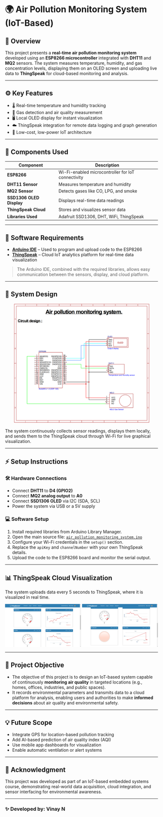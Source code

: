 # 🌍 Air Pollution Monitoring System (IoT-Based)

## 📘 Overview  
This project presents a **real-time air pollution monitoring system** developed using an **ESP8266 microcontroller** integrated with **DHT11** and **MQ2** sensors. The system measures temperature, humidity, and gas concentration levels, displaying them on an OLED screen and uploading live data to **ThingSpeak** for cloud-based monitoring and analysis.

---

## ⚙️ Key Features  
- 🌡️ Real-time temperature and humidity tracking  
- 🧪 Gas detection and air quality measurement  
- 🖥️ Local OLED display for instant visualization  
- ☁️ ThingSpeak integration for remote data logging and graph generation  
- 🔌 Low-cost, low-power IoT architecture  

---

## 🧩 Components Used  
| Component | Description |
|------------|-------------|
| **ESP8266** | Wi-Fi-enabled microcontroller for IoT connectivity |
| **DHT11 Sensor** | Measures temperature and humidity |
| **MQ2 Sensor** | Detects gases like CO, LPG, and smoke |
| **SSD1306 OLED Display** | Displays real-time data readings |
| **ThingSpeak Cloud** | Stores and visualizes sensor data |
| **Libraries Used** | Adafruit SSD1306, DHT, WiFi, ThingSpeak |

---

## 🧠 Software Requirements  
- [**Arduino IDE**](https://www.arduino.cc/) – Used to program and upload code to the ESP8266  
- [**ThingSpeak**](https://thingspeak.com/) – Cloud IoT analytics platform for real-time data visualization  

> The Arduino IDE, combined with the required libraries, allows easy communication between the sensors, display, and cloud platform.

---

## 🧱 System Design  
<p align="center">
  <img src="Images/design.png" width="450"/>
</p>

The system continuously collects sensor readings, displays them locally, and sends them to the ThingSpeak cloud through Wi-Fi for live graphical visualization.

---

## ⚡ Setup Instructions  

### 🛠️ Hardware Connections
- Connect **DHT11** to **D4 (GPIO2)**  
- Connect **MQ2 analog output** to **A0**  
- Connect **SSD1306 OLED** via I2C (SDA, SCL)  
- Power the system via USB or a 5V supply  

### 💻 Software Setup
1. Install required libraries from Arduino Library Manager.  
2. Open the main source file: [`air_pollution_monitoring_system.ino`](Code/air_pollution_monitoring_system.ino)  
3. Configure your Wi-Fi credentials in the `setup()` section.  
4. Replace the `apiKey` and `channelNumber` with your own ThingSpeak details.  
5. Upload the code to the ESP8266 board and monitor the serial output.  

---

## 📊 ThingSpeak Cloud Visualization  
The system uploads data every 5 seconds to ThingSpeak, where it is visualized in real time.

<p align="center">
     <img src="Images/ThingSpeak_output2.png" width="250"/> 
     <img src="Images/ThingSpeak_output3.png" width="250"/>
</p>

---

## 🎯 Project Objective  
- The objective of this project is to design an IoT-based system capable of continuously **monitoring air quality** in targeted locations (e.g., homes, offices, industries, and public spaces).  
- It records environmental parameters and transmits data to a cloud platform for analysis, enabling users and authorities to make **informed decisions** about air quality and environmental safety.

---

## 💡 Future Scope  
- Integrate GPS for location-based pollution tracking  
- Add AI-based prediction of air quality index (AQI)  
- Use mobile app dashboards for visualization  
- Enable automatic ventilation or alert systems  
---

## 🏅 Acknowledgment  
This project was developed as part of an IoT-based embedded systems course, demonstrating real-world data acquisition, cloud integration, and sensor interfacing for environmental awareness.

---

### ✨ Developed by: **Vinay N**
